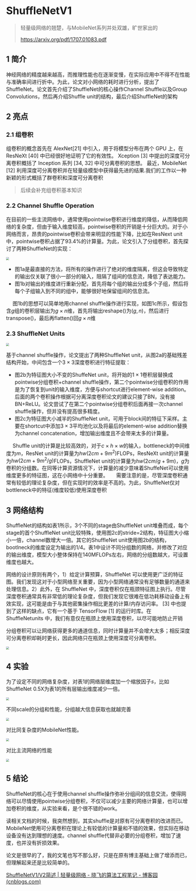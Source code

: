 <head>
	<style type="text/css">h1:first-child {display:none;}</style>
	<script type="text/javascript" src="https://cdnjs.cloudflare.com/ajax/libs/mathjax/2.7.7/latest.js?config=TeX-MML-AM_CHTML"></script>
  <script type="text/x-mathjax-config">
        MathJax.Hub.Config({
            tex2jax: {
            skipTags: ['script', 'noscript', 'style', 'textarea', 'pre'],
            inlineMath: [['$', '$'], ['\\(', '\\)']]
            }
        });
  </script>
</head>

# ShuffleNetV1

> 轻量级网络的翘楚，与MobileNet系列并处双雄，旷世家出的
>
> https://arxiv.org/pdf/1707.01083.pdf

## 1 简介

神经网络的精度越来越高，而推理性能也在逐渐变慢，在实际应用中不得不在性能与准确率间进行折中。为此，论文对小网络的耗时进行分析，提出了ShuffleNet。论文首先介绍了ShuffleNet的核心操作Channel Shuffle以及Group Convolutions，然后再介绍Shuffle unit的结构，最后介绍ShuffleNet的架构

## 2 亮点

### 2.1 组卷积

组卷积的概念首先在 AlexNet[21] 中引入，用于将模型分布在两个 GPU 上，在 ResNeXt [40] 中已经很好地证明了它的有效性。 Xception [3] 中提出的深度可分离卷积概括了 Inception 系列 [34, 32] 中可分离卷积的思想。 最近，MobileNet [12] 利用深度可分离卷积并在轻量级模型中获得最先进的结果.我们的工作以一种新颖的形式概括了群卷积和深度可分离卷积

> 后续会补充组卷积基本知识

### 2.2 Channel  Shuffle  Operation

在目前的一些主流网络中，通常使用pointwise卷积进行维度的降低，从而降低网络的复杂度，但由于输入维度较高，pointwise卷积的开销是十分巨大的。对于小网络而言，昂贵的pointwise卷积会带来明显的性能下降，比如在ResNext unit中，pointwise卷积占据了93.4%的计算量。为此，论文引入了分组卷积，首先探讨了两种ShuffleNet的实现：

<img src="https://cdn.jsdelivr.net/gh/lblbk/picgo/work/shufflenetv1-fig1.png" style="zoom:50%;" />

- 图1a是最直接的方法，将所有的操作进行了绝对的维度隔离，但这会导致特定的输出仅关联了很小一部分的输入，阻隔了组间的信息流，降低了表达能力。
- 图1b对输出的维度进行重新分配，首先将每个组的输出分成多个子组，然后将每个子组输入到不同的组中，能够很好地保留组间的信息流。

  图1b的思想可以简单地用channel shuffle操作进行实现，如图1c所示，假设包含$g$组的卷积层输出为$g\times n$维，首先将输出reshape()为$(g, n)$，然后进行transpose()，最后再flatten()回$g\times n$维

### 2.3 ShuffleNet Units

<img src="https://cdn.jsdelivr.net/gh/lblbk/picgo/work/shufflenetv1-fig2.png" style="zoom:50%;" />

基于channel shuffle操作，论文提出了两种ShuffleNet unit，从图2a的基础残差结构开始，中间包含一个$3\times 3$深度卷积进行特征提取：

- 图2b为特征图大小不变的ShuffeNet unit，将开始的$1\times 1$卷积层替换成pointwise分组卷积+channel shuffle操作，第二个pointwise分组卷积的作用是为了恢复到unit的输入维度，方便与shortcut进行element-wise addition。后面的两个卷积操作根据可分离深度卷积论文的建议只接了BN，没有接BN+ReLU。论文尝试了在第二个pointwise分组卷积后面再接一次channel shuffle操作，但并没有提高很多精度。
- 图2c为特征图大小减半的ShuffleNet unit，可用于block间的特征下采样。主要在shortcut中添加$3\times 3$平均池化以及将最后的element-wise addition替换为channel concatenation，增加输出维度且不会带来太多的计算量。

  Shuffle unit的计算是比较高效的，对于$c\times h\times w$的输入，bottleneck的中间维度为$m$，ResNet unit的计算量为$hw(2cm + 9m^2)$FLOPs，ResNeXt unit的计算量为$hw(2cm+9m^2/g)$FLOPs，ShuffleNet unit的计算量为$hw(2cm/g + 9m)$，$g$为卷积的分组数。在同等计算资源情况下，计算量的减少意味着ShuffeNet可以使用维度更多的特征图，这在小网络中十分重要。
  需要注意的是，尽管深度卷积通常有较低的理论复杂度，但在实现时的效率是不高的。为此，ShuffleNet仅对bottleneck中的特征(维度较低)使用深度卷积

## 3 网络结构

ShuffleNet的结构如表1所示，3个不同的stage由ShuffleNet unit堆叠而成，每个stage的首个ShuffleNet unit比较特殊，使用图2c的stride=2结构，特征图大小缩小一倍，channel数增大一倍。其它的ShuffleNet unit使用图2b的结构，bootlneck的维度设定为输出的$1/4$。表1中设计不同分组数的网络，并修改了对应的输出维度，模型大小整体保持在140MFLOPs左右，网络的分组数越大，可设置维度也越大。

网络的设计原则有两个，1）给定计算预算，ShuffleNet 可以使用更广泛的特征图。我们发现这对于小型网络至关重要，因为小型网络通常没有足够数量的通道来处理信息。2）此外，在 ShuffleNet 中，深度卷积仅在瓶颈特征图上执行。尽管深度卷积通常具有非常低的理论复杂度，但我们发现它很难在低功耗移动设备上有效实现，这可能是由于与其他密集操作相比更差的计算/内存访问率。 [3] 中也提到了这样的缺点，它有一个基于 TensorFlow [1] 的运行时库。在 ShuffleNetunits 中，我们有意仅在瓶颈上使用深度卷积，以尽可能地防止开销

分组卷积可以让网络获得更多的通道信息，同时计算量并不会增大太多；相反深度可分离卷积却耗时更长，因此网络只在瓶颈上使用深度可分离卷积。

<img src="https://cdn.jsdelivr.net/gh/lblbk/picgo/work/shufflenetv1-tab1.png" style="zoom:50%;" />

## 4 实验

为了设定不同的网络复杂度，对表1的网络层维度加一个缩放因子$s$，比如ShuffleNet 0.5X为表1的所有层输出维度减少一倍。

<img src="https://cdn.jsdelivr.net/gh/lblbk/picgo/work/shufflenetv1-tab2.png" style="zoom:50%;" />

不同scale的分组和性能，分组越大信息获取也就越完善

<img src="https://cdn.jsdelivr.net/gh/lblbk/picgo/work/shufflenetv1-tab3.png" style="zoom:50%;" />

对比同复杂度的MobileNet性能。

<img src="https://cdn.jsdelivr.net/gh/lblbk/picgo/work/shufflenetv1-tab5.png" style="zoom:50%;" />

对比主流网络的性能

<img src="https://cdn.jsdelivr.net/gh/lblbk/picgo/work/shufflenetv1-tab6.png" style="zoom:50%;" />

## 5 结论

ShuffleNet的核心在于使用channel shuffle操作弥补分组间的信息交流，使得网络可以尽情使用pointwise分组卷积，不仅可以减少主要的网络计算量，也可以增加卷积的维度，从实验来看，是个很不错的work。

读相关文档的时候，我突然想到，其实shuffle是对原有可分离卷积的改进而已。MobileNet使用可分离卷积在理论上有较低的计算量和不错的效果，但实际在移动设备没有达到理想的速度。channel shuffle代替非必要的分组卷积，增加了速度，也并没有折损效果。

论文是很早的了，我的文笔也写不那么好，只是在原有博主基础上做了增添而已，但理解起来还是比较简单的。

[ShuffleNetV1/V2简述 | 轻量级网络 - 晓飞的算法工程笔记 - 博客园 (cnblogs.com)](https://www.cnblogs.com/VincentLee/p/13253536.html)